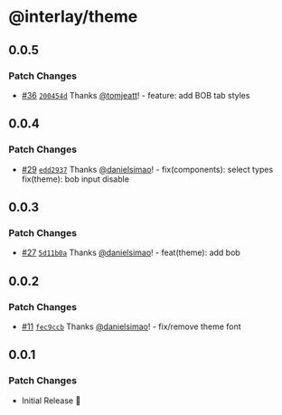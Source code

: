 # @interlay/theme

## 0.0.5

### Patch Changes

- [#36](https://github.com/interlay/ui/pull/36) [`200454d`](https://github.com/interlay/ui/commit/200454d7df265c661a5e74d83293179962be8822) Thanks [@tomjeatt](https://github.com/tomjeatt)! - feature: add BOB tab styles

## 0.0.4

### Patch Changes

- [#29](https://github.com/interlay/ui/pull/29) [`edd2937`](https://github.com/interlay/ui/commit/edd2937b2fbe05fd82b33c1e1cada3ed5c76e3db) Thanks [@danielsimao](https://github.com/danielsimao)! - fix(components): select types
  fix(theme): bob input disable

## 0.0.3

### Patch Changes

- [#27](https://github.com/interlay/ui/pull/27) [`5d11b0a`](https://github.com/interlay/ui/commit/5d11b0aa63dd3efa13e16a52f3b267bfa09e45d4) Thanks [@danielsimao](https://github.com/danielsimao)! - feat(theme): add bob

## 0.0.2

### Patch Changes

- [#11](https://github.com/interlay/ui/pull/11) [`fec9ccb`](https://github.com/interlay/ui/commit/fec9ccbdbfbee8fa6bb1d8ebfbb29fa5497fd442) Thanks [@danielsimao](https://github.com/danielsimao)! - fix/remove theme font

## 0.0.1

### Patch Changes

- Initial Release 🎉
